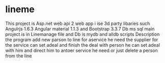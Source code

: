 # lineme
This project is Asp.net web api 2 web app i ise 3d party libaries such Angulrjs 1.6.3 Angular material 1.1.3 and Bootstrap 3.3.7
Db ms sql
main project is in Linemanage file and Db is mydb and alldb scripts
Description
the program add new parson to line for aservice he need
the supplier for the service can 
set adeal and finish the deal with person
he can set adeal with him and direct him to antoer service he need 
or just delete a person from the line
